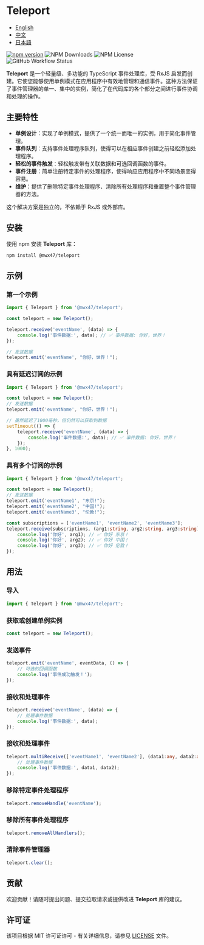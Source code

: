 # Teleport

- [English](README.md)
- [中文](README-zh.md)
- [日本語](README-ja.md)

[![npm version](https://badge.fury.io/js/@mwx47%2Fteleport.svg)](https://badge.fury.io/js/@mwx47%2Fteleport)
![NPM Downloads](https://img.shields.io/npm/dw/@mwx47/teleport)
![NPM License](https://img.shields.io/npm/l/@mwx47/teleport)
![GitHub Workflow Status](https://github.com/weixiangmeng521/teleport/actions/workflows/master.yml/badge.svg)

**Teleport** 是一个轻量级、多功能的 TypeScript 事件处理库，受 RxJS 启发而创建。它使您能够使用单例模式在应用程序中有效地管理和通信事件。这种方法保证了事件管理器的单一、集中的实例，简化了在代码库的各个部分之间进行事件协调和处理的操作。

## 主要特性

- **单例设计**：实现了单例模式，提供了一个统一而唯一的实例，用于简化事件管理。
- **事件队列**：支持事件处理程序队列，使得可以在相应事件创建之前轻松添加处理程序。
- **轻松的事件触发**：轻松触发带有关联数据和可选回调函数的事件。
- **事件注册**：简单注册特定事件的处理程序，使得响应应用程序中不同场景变得容易。
- **维护**：提供了删除特定事件处理程序、清除所有处理程序和重置整个事件管理器的方法。

这个解决方案是独立的，不依赖于 RxJS 或外部库。

## 安装

使用 npm 安装 **Teleport** 库：

```bash
npm install @mwx47/teleport
```

## 示例

### 第一个示例
```typescript
import { Teleport } from '@mwx47/teleport';

const teleport = new Teleport();

teleport.receive('eventName', (data) => {
    console.log('事件数据:', data); // ✅ 事件数据: 你好，世界！ 
});

// 发送数据
teleport.emit('eventName', "你好，世界！");
```

### 具有延迟订阅的示例
```typescript
import { Teleport } from '@mwx47/teleport';

const teleport = new Teleport();
// 发送数据
teleport.emit('eventName', "你好，世界！");

// 虽然延迟了1000毫秒，但仍然可以获取到数据
setTimeout(() => {
    teleport.receive('eventName', (data) => {
        console.log('事件数据:', data); // ✅ 事件数据: 你好，世界！ 
    });
}, 1000);
```

### 具有多个订阅的示例
```typescript
import { Teleport } from '@mwx47/teleport';

const teleport = new Teleport();
// 发送数据
teleport.emit('eventName1', "东京!");
teleport.emit('eventName2', "中国!");
teleport.emit('eventName3', "伦敦!");

const subscriptions = ['eventName1', 'eventName2', 'eventName3'];
teleport.receive(subscriptions, (arg1:string, arg2:string, arg3:string) => {
    console.log('你好', arg1); // ✅ 你好 东京！
    console.log('你好', arg2); // ✅ 你好 中国！
    console.log('你好', arg3); // ✅ 你好 伦敦！
});
```

## 用法

### 导入

```typescript
import { Teleport } from '@mwx47/teleport';
```

### 获取或创建单例实例

```typescript
const teleport = new Teleport();
```

### 发送事件

```typescript
teleport.emit('eventName', eventData, () => {
    // 可选的回调函数
    console.log('事件成功触发！');
});
```

### 接收和处理事件

```typescript
teleport.receive('eventName', (data) => {
    // 处理事件数据
    console.log('事件数据:', data);
});
```

### 接收和处理事件

```typescript
teleport.multiReceive(['eventName1', 'eventName2'], (data1:any, data2:any) => {
    // 处理事件数据
    console.log('事件数据:', data1, data2);
});
```

### 移除特定事件处理程序

```typescript
teleport.removeHandle('eventName');
```

### 移除所有事件处理程序

```typescript
teleport.removeAllHandlers();
```

### 清除事件管理器

```typescript
teleport.clear();
```

## 贡献

欢迎贡献！请随时提出问题、提交拉取请求或提供改进 **Teleport** 库的建议。

## 许可证

该项目根据 MIT 许可证许可 - 有关详细信息，请参见 [LICENSE](LICENSE) 文件。